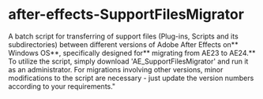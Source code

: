 # after-effects-SupportFilesMigrator
A batch script for transferring of support files (Plug-ins, Scripts and its subdirectories) between different versions of Adobe After Effects on** Windows OS**, specifically designed for** migrating from AE23 to AE24.** To utilize the script, simply download 'AE_SupportFilesMigrator' and run it as an administrator. For migrations involving other versions, minor modifications to the script are necessary - just update the version numbers according to your requirements."
